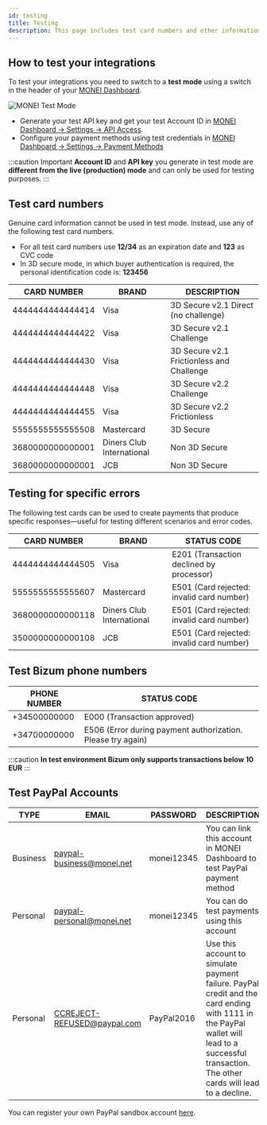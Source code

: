 ```yaml
---
id: testing
title: Testing
description: This page includes test card numbers and other information to make sure your integration works as planned.
---
```


## How to test your integrations

To test your integrations you need to switch to a **test mode** using a switch in the header of your [MONEI Dashboard](https://dashboard.monei.com).

![MONEI Test Mode](/img/test-mode.jpg)

- Generate your test API key and get your test Account ID in [MONEI Dashboard → Settings → API Access](https://dashboard.monei.com/settings/api).
- Configure your payment methods using test credentials in [MONEI Dashboard → Settings → Payment Methods](https://dashboard.monei.com/settings/payment-methods)

:::caution Important
**Account ID** and **API key** you generate in test mode are **different from the live (production) mode** and can only be used for testing purposes.
:::

## Test card numbers

Genuine card information cannot be used in test mode. Instead, use any of the following test card numbers.

- For all test card numbers use **12/34** as an expiration date and **123** as CVC code
- In 3D secure mode, in which buyer authentication is required, the personal identification code is: **123456**

| CARD NUMBER      | BRAND                      | DESCRIPTION                          |
| ---------------- | -------------------------- |--------------------------------------|
| 4444444444444414 | Visa                       | 3D Secure v2.1 Direct (no challenge) |
| 4444444444444422 | Visa                       | 3D Secure v2.1 Challenge             |
| 4444444444444430 | Visa                       | 3D Secure v2.1 Frictionless and Challenge     |
| 4444444444444448 | Visa                       | 3D Secure v2.2 Challenge             |
| 4444444444444455 | Visa                       | 3D Secure v2.2 Frictionless          |
| 5555555555555508 | Mastercard                 | 3D Secure                            |
| 3680000000000001 | Diners Club International  | Non 3D Secure                        |
| 3680000000000001 | JCB                        | Non 3D Secure                        |

## Testing for specific errors

The following test cards can be used to create payments that produce specific responses—useful for testing different scenarios and error codes.

| CARD NUMBER      | BRAND                      | STATUS CODE                               |
| ---------------- | -------------------------- | ----------------------------------------- |
| 4444444444444505 | Visa                       | E201 (Transaction declined by processor)  |
| 5555555555555607 | Mastercard                 | E501 (Card rejected: invalid card number) |
| 3680000000000118 | Diners Club International  | E501 (Card rejected: invalid card number) |
| 3500000000000108 | JCB                        | E501 (Card rejected: invalid card number) |

## Test Bizum phone numbers

| PHONE NUMBER | STATUS CODE                                                 |
| ------------ | ----------------------------------------------------------- |
| +34500000000 | E000 (Transaction approved)                                 |
| +34700000000 | E506 (Error during payment authorization. Please try again) |

:::caution
**In test environment Bizum only supports transactions below 10 EUR**
:::

## Test PayPal Accounts

| TYPE     | EMAIL                       | PASSWORD   | DESCRIPTION                                                                                                                                                                                   |
| -------- | --------------------------- | ---------- | --------------------------------------------------------------------------------------------------------------------------------------------------------------------------------------------- |
| Business | paypal-business@monei.net   | monei12345 | You can link this account in MONEI Dashboard to test PayPal payment method                                                                                                                    |
| Personal | paypal-personal@monei.net   | monei12345 | You can do test payments using this account                                                                                                                                                   |
| Personal | CCREJECT-REFUSED@paypal.com | PayPal2016 | Use this account to simulate payment failure. PayPal credit and the card ending with 1111 in the PayPal wallet will lead to a successful transaction. The other cards will lead to a decline. |

You can register your own PayPal sandbox account [here](https://sandbox.paypal.com/).
